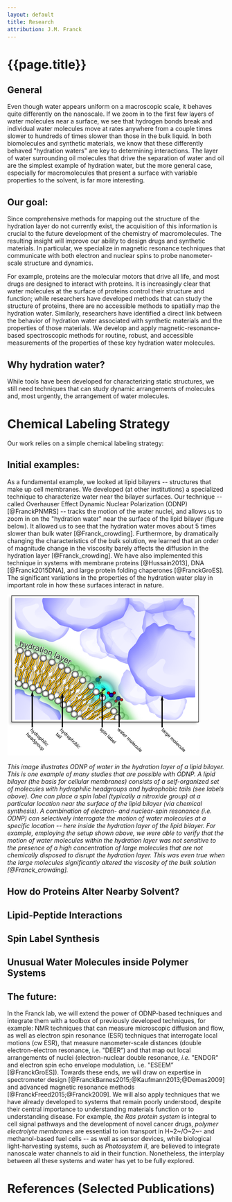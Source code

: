 ```yaml
---
layout: default
title: Research
attribution: J.M. Franck
---
```

# {{page.title}}

## General

Even though water appears uniform
    on a macroscopic scale,
    it behaves quite differently
    on the nanoscale.
If we zoom in to the first few layers of water
    molecules near a surface,
    we see that
    hydrogen bonds break
    and
    individual water molecules move
    at rates
    anywhere from a couple times
    slower to hundreds of times slower than those in the bulk
    liquid.
In both biomolecules and synthetic materials,
    we know that these differently behaved "hydration waters" are
    key to determining interactions.
The layer of water surrounding oil molecules
    that drive the separation of water and oil are the
    simplest example of hydration water,
    but the more general case,
    especially for macromolecules that present a
    surface with variable properties to the solvent,
    is far more interesting.

## Our goal:

Since comprehensive methods for mapping out
    the structure of the hydration layer do not
    currently exist,
    the acquisition of this information is crucial
    to the future development of the chemistry of
    macromolecules.
The resulting insight will improve our ability
    to design drugs and synthetic materials.
In particular,
    we specialize in magnetic resonance techniques
    that communicate with both electron and nuclear
    spins to probe nanometer-scale structure and
    dynamics.

For example, proteins are the molecular motors
    that drive all life,
    and most drugs are designed to interact with
    proteins.
It is increasingly clear that water molecules
    at the surface of proteins control their
    structure and function;
    while researchers have developed methods that
    can study the structure of proteins,
    there are no accessible methods to spatially
    map the hydration water.
Similarly,
    researchers have identified a direct link
    between the behavior of hydration water
    associated with synthetic materials and the
    properties of those materials.
We develop and apply magnetic-resonance-based
    spectroscopic methods for routine, robust,
    and accessible measurements of the properties
    of these key hydration water molecules.


## Why hydration water?
While tools have been developed for
    characterizing static structures,
    we still need techniques that can study
    dynamic arrangements of molecules
    and, most urgently,
    the arrangement
    of water molecules.


# Chemical Labeling Strategy

Our work relies on a simple chemical labeling strategy:

## Initial examples:
As a fundamental example,
    we looked at lipid bilayers
    -- structures that make up cell membranes.
We developed (at other institutions) a specialized technique to
    characterize water near the bilayer surfaces.
Our technique
    -- called Overhauser Effect Dynamic Nuclear
    Polarization (ODNP) [@FranckPNMRS] --
    tracks the motion of the water nuclei,
    and allows us to zoom in on the
    "hydration water" near the surface of the lipid bilayer
    (figure below).
It allowed us to
    see that the hydration water moves about 5
    times slower than bulk water [@Franck_crowding].
Furthermore, by dramatically
    changing the characteristics of the bulk
    solution,
    we learned that
    an order of magnitude change in the viscosity
    barely affects the diffusion in the hydration
    layer [@Franck_crowding].
We have also implemented this technique
    in systems with membrane proteins [@Hussain2013],
    DNA [@Franck2015DNA],
    and large protein folding chaperones [@FranckGroES].
The significant variations in the properties of the
    hydration water play in important role in how these surfaces
    interact in nature.

![Hydration layer](for_website_160809.png)

*This image illustrates ODNP of water in the hydration layer of a
    lipid bilayer.
This is one example of many studies that are possible with ODNP.
A lipid bilayer (the basis for cellular membranes) consists of a
    self-organized set of molecules with hydrophilic headgroups
    and hydrophobic tails (see labels above).
One can place a spin label (typically a nitroxide group)
    at a particular location near the surface of the lipid
    bilayer (via chemical synthesis).
A combination of electron- and nuclear-spin resonance
    (i.e. ODNP)
    can selectively interrogate the motion of water molecules
    at a specific location --
    here inside the hydration layer of
    the lipid bilayer.
For example, employing the setup shown above,
    we were able to verify that the motion of water molecules
    within the hydration layer was not sensitive to the presence
    of a high concentration of large molecules
    that are not chemically disposed to disrupt the hydration layer.
This was even true when the large molecules significantly altered the
    viscosity of the bulk solution [@Franck_crowding].*


## How do Proteins Alter Nearby Solvent?

## Lipid-Peptide Interactions 

## Spin Label Synthesis

## Unusual Water Molecules inside Polymer Systems

## The future:
In the Franck lab,
    we will extend the power
    of ODNP-based techniques and integrate them with a toolbox of
    previously developed techniques, for example:
    NMR techniques that can measure
    microscopic diffusion and flow,
    as well as electron spin resonance (ESR) techniques that interrogate local
    motions (cw ESR),
    that measure nanometer-scale distances (double
    electron-electron resonance, i.e. "DEER”)
    and that map out local arrangements of nuclei
    (electron-nuclear double resonance, *i.e.* "ENDOR" and electron spin echo
    envelope modulation, i.e. "ESEEM” [@FranckGroES]).
Towards these ends,
    we will draw on expertise in spectrometer design
    [@FranckBarnes2015;@Kaufmann2013;@Demas2009]
    and advanced magnetic resonance methods
    [@FranckFreed2015;@Franck2009].
We will also apply techniques that we have already developed to
    systems that remain poorly understood,
    despite their central importance
    to understanding
    materials function or to understanding disease.
For example, *the Ras protein system* is integral to cell signal
    pathways and the development of novel cancer drugs,
    *polymer electrolyte membranes* are essential to ion transport
    in H~2~/O~2~- and methanol-based fuel cells
    -- as well as sensor devices,
    while biological light-harvesting systems, such as
    *Photosystem II*,
    are believed to integrate nanoscale water channels to aid in
    their function.
Nonetheless, the interplay between all these systems and water has yet to be
    fully explored.

References (Selected Publications)
==================================

